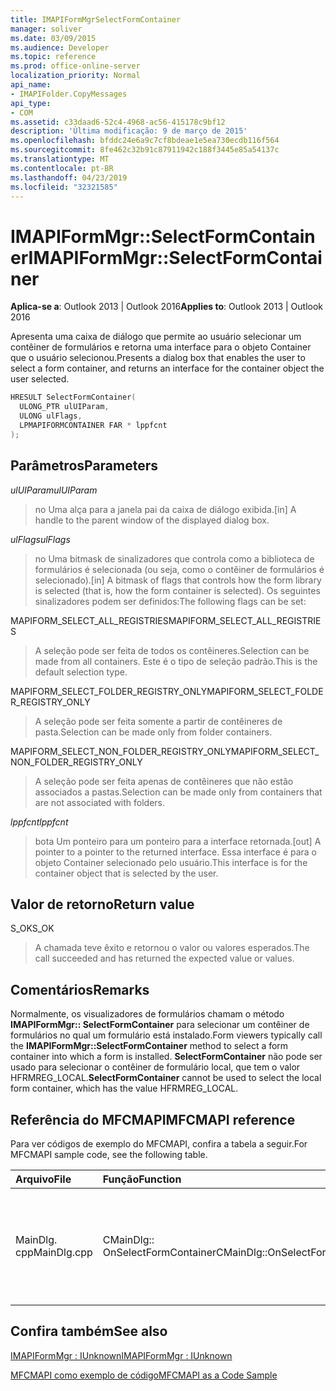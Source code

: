 ```yaml
---
title: IMAPIFormMgrSelectFormContainer
manager: soliver
ms.date: 03/09/2015
ms.audience: Developer
ms.topic: reference
ms.prod: office-online-server
localization_priority: Normal
api_name:
- IMAPIFolder.CopyMessages
api_type:
- COM
ms.assetid: c33daad6-52c4-4968-ac56-415178c9bf12
description: 'Última modificação: 9 de março de 2015'
ms.openlocfilehash: bfddc24e6a9c7cf8bdeae1e5ea730ecdb116f564
ms.sourcegitcommit: 8fe462c32b91c87911942c188f3445e85a54137c
ms.translationtype: MT
ms.contentlocale: pt-BR
ms.lasthandoff: 04/23/2019
ms.locfileid: "32321585"
---
```

# <a name="imapiformmgrselectformcontainer"></a><span data-ttu-id="259da-103">IMAPIFormMgr::SelectFormContainer</span><span class="sxs-lookup"><span data-stu-id="259da-103">IMAPIFormMgr::SelectFormContainer</span></span>

  
  
<span data-ttu-id="259da-104">**Aplica-se a**: Outlook 2013 | Outlook 2016</span><span class="sxs-lookup"><span data-stu-id="259da-104">**Applies to**: Outlook 2013 | Outlook 2016</span></span> 
  
<span data-ttu-id="259da-105">Apresenta uma caixa de diálogo que permite ao usuário selecionar um contêiner de formulários e retorna uma interface para o objeto Container que o usuário selecionou.</span><span class="sxs-lookup"><span data-stu-id="259da-105">Presents a dialog box that enables the user to select a form container, and returns an interface for the container object the user selected.</span></span>
  
```cpp
HRESULT SelectFormContainer(
  ULONG_PTR ulUIParam,
  ULONG ulFlags,
  LPMAPIFORMCONTAINER FAR * lppfcnt
);
```

## <a name="parameters"></a><span data-ttu-id="259da-106">Parâmetros</span><span class="sxs-lookup"><span data-stu-id="259da-106">Parameters</span></span>

 <span data-ttu-id="259da-107">_ulUIParam_</span><span class="sxs-lookup"><span data-stu-id="259da-107">_ulUIParam_</span></span>
  
> <span data-ttu-id="259da-108">no Uma alça para a janela pai da caixa de diálogo exibida.</span><span class="sxs-lookup"><span data-stu-id="259da-108">[in] A handle to the parent window of the displayed dialog box.</span></span> 
    
 <span data-ttu-id="259da-109">_ulFlags_</span><span class="sxs-lookup"><span data-stu-id="259da-109">_ulFlags_</span></span>
  
> <span data-ttu-id="259da-110">no Uma bitmask de sinalizadores que controla como a biblioteca de formulários é selecionada (ou seja, como o contêiner de formulários é selecionado).</span><span class="sxs-lookup"><span data-stu-id="259da-110">[in] A bitmask of flags that controls how the form library is selected (that is, how the form container is selected).</span></span> <span data-ttu-id="259da-111">Os seguintes sinalizadores podem ser definidos:</span><span class="sxs-lookup"><span data-stu-id="259da-111">The following flags can be set:</span></span>
    
<span data-ttu-id="259da-112">MAPIFORM_SELECT_ALL_REGISTRIES</span><span class="sxs-lookup"><span data-stu-id="259da-112">MAPIFORM_SELECT_ALL_REGISTRIES</span></span> 
  
> <span data-ttu-id="259da-113">A seleção pode ser feita de todos os contêineres.</span><span class="sxs-lookup"><span data-stu-id="259da-113">Selection can be made from all containers.</span></span> <span data-ttu-id="259da-114">Este é o tipo de seleção padrão.</span><span class="sxs-lookup"><span data-stu-id="259da-114">This is the default selection type.</span></span> 
    
<span data-ttu-id="259da-115">MAPIFORM_SELECT_FOLDER_REGISTRY_ONLY</span><span class="sxs-lookup"><span data-stu-id="259da-115">MAPIFORM_SELECT_FOLDER_REGISTRY_ONLY</span></span> 
  
> <span data-ttu-id="259da-116">A seleção pode ser feita somente a partir de contêineres de pasta.</span><span class="sxs-lookup"><span data-stu-id="259da-116">Selection can be made only from folder containers.</span></span>
    
<span data-ttu-id="259da-117">MAPIFORM_SELECT_NON_FOLDER_REGISTRY_ONLY</span><span class="sxs-lookup"><span data-stu-id="259da-117">MAPIFORM_SELECT_NON_FOLDER_REGISTRY_ONLY</span></span> 
  
> <span data-ttu-id="259da-118">A seleção pode ser feita apenas de contêineres que não estão associados a pastas.</span><span class="sxs-lookup"><span data-stu-id="259da-118">Selection can be made only from containers that are not associated with folders.</span></span>
    
 <span data-ttu-id="259da-119">_lppfcnt_</span><span class="sxs-lookup"><span data-stu-id="259da-119">_lppfcnt_</span></span>
  
> <span data-ttu-id="259da-120">bota Um ponteiro para um ponteiro para a interface retornada.</span><span class="sxs-lookup"><span data-stu-id="259da-120">[out] A pointer to a pointer to the returned interface.</span></span> <span data-ttu-id="259da-121">Essa interface é para o objeto Container selecionado pelo usuário.</span><span class="sxs-lookup"><span data-stu-id="259da-121">This interface is for the container object that is selected by the user.</span></span>
    
## <a name="return-value"></a><span data-ttu-id="259da-122">Valor de retorno</span><span class="sxs-lookup"><span data-stu-id="259da-122">Return value</span></span>

<span data-ttu-id="259da-123">S_OK</span><span class="sxs-lookup"><span data-stu-id="259da-123">S_OK</span></span> 
  
> <span data-ttu-id="259da-124">A chamada teve êxito e retornou o valor ou valores esperados.</span><span class="sxs-lookup"><span data-stu-id="259da-124">The call succeeded and has returned the expected value or values.</span></span>
    
## <a name="remarks"></a><span data-ttu-id="259da-125">Comentários</span><span class="sxs-lookup"><span data-stu-id="259da-125">Remarks</span></span>

<span data-ttu-id="259da-126">Normalmente, os visualizadores de formulários chamam o método **IMAPIFormMgr:: SelectFormContainer** para selecionar um contêiner de formulários no qual um formulário está instalado.</span><span class="sxs-lookup"><span data-stu-id="259da-126">Form viewers typically call the **IMAPIFormMgr::SelectFormContainer** method to select a form container into which a form is installed.</span></span> <span data-ttu-id="259da-127">**SelectFormContainer** não pode ser usado para selecionar o contêiner de formulário local, que tem o valor HFRMREG_LOCAL.</span><span class="sxs-lookup"><span data-stu-id="259da-127">**SelectFormContainer** cannot be used to select the local form container, which has the value HFRMREG_LOCAL.</span></span> 
  
## <a name="mfcmapi-reference"></a><span data-ttu-id="259da-128">Referência do MFCMAPI</span><span class="sxs-lookup"><span data-stu-id="259da-128">MFCMAPI reference</span></span>

<span data-ttu-id="259da-129">Para ver códigos de exemplo do MFCMAPI, confira a tabela a seguir.</span><span class="sxs-lookup"><span data-stu-id="259da-129">For MFCMAPI sample code, see the following table.</span></span>
  
|<span data-ttu-id="259da-130">**Arquivo**</span><span class="sxs-lookup"><span data-stu-id="259da-130">**File**</span></span>|<span data-ttu-id="259da-131">**Função**</span><span class="sxs-lookup"><span data-stu-id="259da-131">**Function**</span></span>|<span data-ttu-id="259da-132">**Comentário**</span><span class="sxs-lookup"><span data-stu-id="259da-132">**Comment**</span></span>|
|:-----|:-----|:-----|
|<span data-ttu-id="259da-133">MainDlg. cpp</span><span class="sxs-lookup"><span data-stu-id="259da-133">MainDlg.cpp</span></span>  <br/> |<span data-ttu-id="259da-134">CMainDlg:: OnSelectFormContainer</span><span class="sxs-lookup"><span data-stu-id="259da-134">CMainDlg::OnSelectFormContainer</span></span>  <br/> |<span data-ttu-id="259da-135">MFCMAPI usa o método **IMAPIFormMgr:: SelectFormContainer** para selecionar um contêiner de formulário antes de renderizar seu conteúdo.</span><span class="sxs-lookup"><span data-stu-id="259da-135">MFCMAPI uses the **IMAPIFormMgr::SelectFormContainer** method to select a form container before rendering its contents.</span></span>  <br/> |
   
## <a name="see-also"></a><span data-ttu-id="259da-136">Confira também</span><span class="sxs-lookup"><span data-stu-id="259da-136">See also</span></span>



[<span data-ttu-id="259da-137">IMAPIFormMgr : IUnknown</span><span class="sxs-lookup"><span data-stu-id="259da-137">IMAPIFormMgr : IUnknown</span></span>](imapiformmgriunknown.md)


[<span data-ttu-id="259da-138">MFCMAPI como exemplo de código</span><span class="sxs-lookup"><span data-stu-id="259da-138">MFCMAPI as a Code Sample</span></span>](mfcmapi-as-a-code-sample.md)

